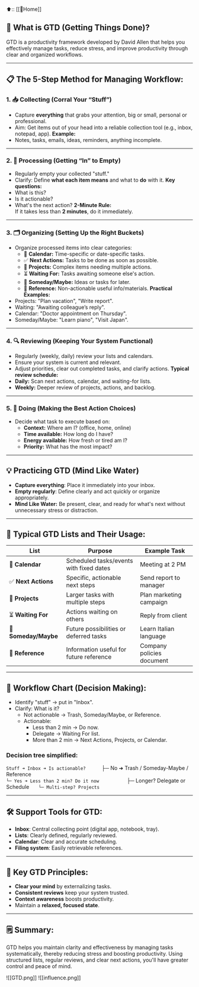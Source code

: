 
⬆️:: [[🏡Home]]

## 📌 **What is GTD (Getting Things Done)?**
GTD is a productivity framework developed by David Allen that helps you effectively manage tasks, reduce stress, and improve productivity through clear and organized workflows.

---
## 📋 **The 5-Step Method for Managing Workflow:**
### 1. 📥 **Collecting (Corral Your “Stuff”)**
- Capture **everything** that grabs your attention, big or small, personal or professional.
- Aim: Get items out of your head into a reliable collection tool (e.g., inbox, notepad, app).
**Example:**
- Notes, tasks, emails, ideas, reminders, anything incomplete.
---
### 2. 🔄 **Processing (Getting “In” to Empty)**
- Regularly empty your collected "stuff."
- Clarify: Define **what each item means** and what to **do** with it.
**Key questions:**
- What is this?
- Is it actionable?
- What's the next action?
**2-Minute Rule:**  
If it takes less than **2 minutes**, do it immediately.

---
### 3. 🗂️ **Organizing (Setting Up the Right Buckets)**
- Organize processed items into clear categories:
    - 📅 **Calendar:** Time-specific or date-specific tasks.
    - ✅ **Next Actions:** Tasks to be done as soon as possible.
    - 🚧 **Projects:** Complex items needing multiple actions.
    - ⏳ **Waiting For:** Tasks awaiting someone else's action.
    - 📌 **Someday/Maybe:** Ideas or tasks for later.
    - 📖 **Reference:** Non-actionable useful info/materials.
**Practical Examples:**
- Projects: "Plan vacation", "Write report".
- Waiting: "Awaiting colleague’s reply".
- Calendar: "Doctor appointment on Thursday".
- Someday/Maybe: "Learn piano", "Visit Japan".
---
### 4. 🔍 **Reviewing (Keeping Your System Functional)**
- Regularly (weekly, daily) review your lists and calendars.
- Ensure your system is current and relevant.
- Adjust priorities, clear out completed tasks, and clarify actions.
**Typical review schedule:**
- **Daily:** Scan next actions, calendar, and waiting-for lists.
- **Weekly:** Deeper review of projects, actions, and backlog.
---
### 5. 🚀 **Doing (Making the Best Action Choices)**
- Decide what task to execute based on:
    - **Context:** Where am I? (office, home, online)
    - **Time available:** How long do I have?
    - **Energy available:** How fresh or tired am I?
    - **Priority:** What has the most impact?
---
## 💡 **Practicing GTD (Mind Like Water)**
- **Capture everything**: Place it immediately into your inbox.
- **Empty regularly**: Define clearly and act quickly or organize appropriately.
- **Mind Like Water:** Be present, clear, and ready for what's next without unnecessary stress or distraction.

---

## 📁 **Typical GTD Lists and Their Usage:**

|List|Purpose|Example Task|
|---|---|---|
|📅 **Calendar**|Scheduled tasks/events with fixed dates|Meeting at 2 PM|
|✅ **Next Actions**|Specific, actionable next steps|Send report to manager|
|🚧 **Projects**|Larger tasks with multiple steps|Plan marketing campaign|
|⏳ **Waiting For**|Actions waiting on others|Reply from client|
|📌 **Someday/Maybe**|Future possibilities or deferred tasks|Learn Italian language|
|📖 **Reference**|Information useful for future reference|Company policies document|

---

## 🎯 **Workflow Chart (Decision Making):**
- Identify "stuff" → put in "Inbox".
- Clarify: What is it?
    - Not actionable → Trash, Someday/Maybe, or Reference.
    - Actionable:
        - Less than 2 min → Do now.
        - Delegate → Waiting For list.
        - More than 2 min → Next Actions, Projects, or Calendar.

### **Decision tree simplified:**

`Stuff ➜ Inbox ➜ Is actionable?     
`├─ No ➜ Trash / Someday-Maybe / Reference     
`└─ Yes ➜ Less than 2 min? Do it now         
`   ├─ Longer? Delegate or Schedule
`   └─ Multi-step? Projects`

---
## 🛠️ **Support Tools for GTD:**
- **Inbox**: Central collecting point (digital app, notebook, tray).
- **Lists**: Clearly defined, regularly reviewed.
- **Calendar**: Clear and accurate scheduling.
- **Filing system**: Easily retrievable references.

---
## 🚩 **Key GTD Principles:**
- **Clear your mind** by externalizing tasks.
- **Consistent reviews** keep your system trusted.
- **Context awareness** boosts productivity.
- Maintain a **relaxed, focused state**.
---
## 🗒️ **Summary:**

GTD helps you maintain clarity and effectiveness by managing tasks systematically, thereby reducing stress and boosting productivity. Using structured lists, regular reviews, and clear next actions, you'll have greater control and peace of mind.

![[GTD.png]]
![[influence.png]]